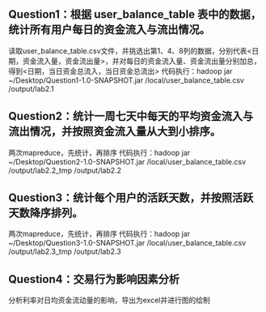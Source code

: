 ## Question1：根据 user_balance_table 表中的数据，统计所有用户每日的资金流入与流出情况。
读取user_balance_table.csv文件，并挑选出第1、4、8列的数据，分别代表<日期，资金流入量，资金流出量>，并对每日的资金流入量、资金流出量分别加总，得到<日期，当日资金总流入，当日资金总流出>
代码执行：hadoop jar ~/Desktop/Question1-1.0-SNAPSHOT.jar /local/user_balance_table.csv /output/lab2.1

## Question2：统计一周七天中每天的平均资金流入与流出情况，并按照资金流入量从大到小排序。
两次mapreduce，先统计，再排序
代码执行：hadoop jar ~/Desktop/Question2-1.0-SNAPSHOT.jar /local/user_balance_table.csv /output/lab2.2_tmp /output/lab2.2

## Question3：统计每个用户的活跃天数，并按照活跃天数降序排列。
两次mapreduce，先统计，再排序
代码执行：hadoop jar ~/Desktop/Question3-1.0-SNAPSHOT.jar /local/user_balance_table.csv /output/lab2.3_tmp /output/lab2.3

## Question4：交易行为影响因素分析
分析利率对日均资金流动量的影响，导出为excel并进行图的绘制
